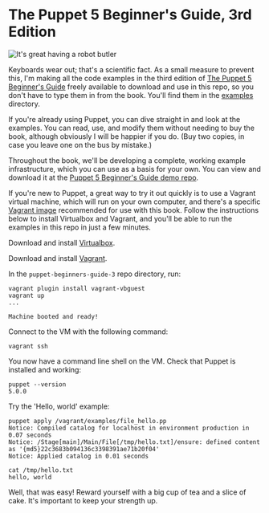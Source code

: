 # The Puppet 5 Beginner's Guide, 3rd Edition


![It's great having a robot butler](http://bitfieldconsulting.com/files/1240_03_01_small.png)

Keyboards wear out; that's a scientific fact. As a small measure to prevent this, I'm making all the code examples in the third edition of [The Puppet 5 Beginner's Guide](http://bitfieldconsulting.com/pbg3) freely available to download and use in this repo, so you don't have to type them in from the book. You'll find them in the [examples](https://github.com/bitfield/puppet-beginners-guide-3/tree/master/examples) directory. 

If you're already using Puppet, you can dive straight in and look at the examples. You can read, use, and modify them without needing to buy the book, although obviously I will be happier if you do. (Buy two copies, in case you leave one on the bus by mistake.)

Throughout the book, we'll be developing a complete, working example infrastructure, which you can use as a basis for your own. You can view and download it at the [Puppet 5 Beginner's Guide demo repo](https://github.com/bitfield/control-repo-3).

If you're new to Puppet, a great way to try it out quickly is to use a Vagrant virtual machine, which will run on your own computer, and there's a specific [Vagrant image](https://app.vagrantup.com/ubuntu/boxes/xenial64) recommended for use with this book. Follow the instructions below to install Virtualbox and Vagrant, and you'll be able to run the examples in this repo in just a few minutes.

Download and install [Virtualbox](https://www.virtualbox.org/).

Download and install [Vagrant](https://www.vagrantup.com/downloads.html).

In the `puppet-beginners-guide-3` repo directory, run:

    vagrant plugin install vagrant-vbguest
    vagrant up
    ...

    Machine booted and ready!

Connect to the VM with the following command:

    vagrant ssh

You now have a command line shell on the VM. Check that Puppet is installed and working:

    puppet --version
    5.0.0

Try the 'Hello, world' example:

    puppet apply /vagrant/examples/file_hello.pp
    Notice: Compiled catalog for localhost in environment production in 0.07 seconds
    Notice: /Stage[main]/Main/File[/tmp/hello.txt]/ensure: defined content as '{md5}22c3683b094136c3398391ae71b20f04'
    Notice: Applied catalog in 0.01 seconds

    cat /tmp/hello.txt
    hello, world

Well, that was easy! Reward yourself with a big cup of tea and a slice of cake. It's important to keep your strength up. 
